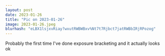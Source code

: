 ```yaml
---
layout: post
date: 2023-01-26
title: "Pic on 2023-01-26"
image: 2023-01-26.jpeg
blurhash: "eLBX1lsjxvRiay?wxutRWBWBxv%Nt7t7Rjbct7jatRWBbIRjRPozog"
---
```


Probably the first time I've done exposure bracketing and it actually looks ok
